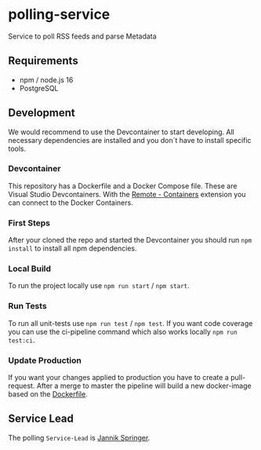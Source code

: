 # polling-service
Service to poll RSS feeds and parse Metadata

## Requirements
- npm / node.js 16
- PostgreSQL

## Development
We would recommend to use the Devcontainer to start developing. All necessary dependencies are installed and you don´t have to install specific tools.

### Devcontainer
This repository has a Dockerfile and a Docker Compose file. These are Visual Studio Devcontainers.
With the [Remote - Containers](https://marketplace.visualstudio.com/items?itemName=ms-vscode-remote.remote-containers) extension you can connect to the Docker Containers.

### First Steps
After your cloned the repo and started the Devcontainer you should run ``npm install`` to install all npm dependencies.

### Local Build
To run the project locally use ``npm run start`` / ``npm start``.

### Run Tests
To run all unit-tests use ``npm run test`` / ``npm test``. If you want code coverage you can use the ci-pipeline command which also works locally ``npm run test:ci``.

### Update Production
If you want your changes applied to production you have to create a pull-request. After a merge to master the pipeline will build a new docker-image based on the [Dockerfile](Dockerfile).

## Service Lead
The polling ``Service-Lead`` is [Jannik Springer](https://github.com/Jacky-Ickx).
